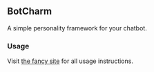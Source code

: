 ## BotCharm

A simple personality framework for your chatbot.


### Usage
Visit [the fancy site](https://asopinka.github.io/botcharm) for all usage instructions.
